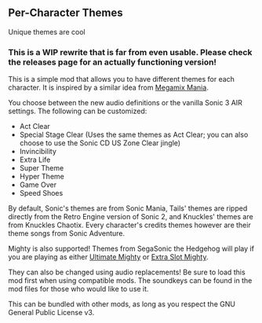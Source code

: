 Per-Character Themes
-
Unique themes are cool

### This is a WIP rewrite that is far from even usable. Please check the releases page for an actually functioning version!

This is a simple mod that allows you to have different themes for each character. It is inspired by a similar idea from [Megamix Mania](https://gamebanana.com/mods/47886).   
  
You choose between the new audio definitions or the vanilla Sonic 3 AIR settings. The following can be customized:  
  
*   Act Clear
*   Special Stage Clear (Uses the same themes as Act Clear; you can also choose to use the Sonic CD US Zone Clear jingle)  
*   Invincibility
*   Extra Life  
*   Super Theme
*   Hyper Theme  
*   Game Over
*   Speed Shoes  

By default, Sonic's themes are from Sonic Mania, Tails' themes are ripped directly from the Retro Engine version of Sonic 2, and Knuckles' themes are from Knuckles Chaotix. Every character's credits themes however are their theme songs from Sonic Adventure.  
  
Mighty is also supported! Themes from SegaSonic the Hedgehog will play if you are playing as either [Ultimate Mighty](https://gamebanana.com/mods/54268) or [Extra Slot Mighty](https://gamebanana.com/mods/336038).  
  
They can also be changed using audio replacements! Be sure to load this mod first when using compatible mods. The soundkeys can be found in the mod files for those who would like to use it.  
  
This can be bundled with other mods, as long as you respect the GNU General Public License v3.
